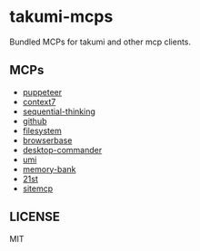 # takumi-mcps

Bundled MCPs for takumi and other mcp clients.

## MCPs

- [puppeteer](https://github.com/modelcontextprotocol/servers/tree/main/src/puppeteer)
- [context7](https://github.com/upstash/context7-mcp)
- [sequential-thinking](https://github.com/modelcontextprotocol/servers/tree/main/src/sequentialthinking)
- [github](https://github.com/modelcontextprotocol/servers/tree/main/src/github)
- [filesystem](https://github.com/modelcontextprotocol/servers/tree/main/src/filesystem)
- [browserbase](https://github.com/browserbase/mcp-server-browserbase)
- [desktop-commander](https://github.com/wonderwhy-er/DesktopCommanderMCP)
- [umi](https://github.com/umijs/umi-mcp)
- [memory-bank](https://github.com/allpepper/memory-bank-mcp)
- [21st](https://github.com/21st-dev/magic-mcp)
- [sitemcp](https://github.com/ryoppippi/sitemcp)

## LICENSE

MIT
